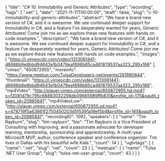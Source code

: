{
  "title": "C# 10: Immutability and Generic Attributes",
  "type": "recording",
  "tags": [
    ".net"
  ],
  "date": "2021-11-11T00:00:00",
  "draft": false,
  "slug": "c-10-immutability-and-generic-attributes",
  "abstract": "We have a brand new version of C#, and it is awesome. We see continued deeper support for Immutability in C#, and a feature I’ve desperately wanted for years, Generic Attributes! Come join me as we explore these new features with hands on code examples.",
  "description": "We have a brand new version of C#, and it is awesome. We see continued deeper support for Immutability in C#, and a feature I’ve desperately wanted for years, Generic Attributes! Come join me as we explore these new features with hands on code examples.",
  "images": [
    "https://i.vimeocdn.com/video/1313081441-d6666b9e8bbd94643e1b0479eaf896b65ca481879537aa323_295x166"
  ],
  "vimeo": "650872955",
  "moreinfo": "https://www.meetup.com/TulsaDevelopers-net/events/281860844",
  "thumbnail": "https://i.vimeocdn.com/video/1313081441-d6666b9e8bbd94643e1b0479eaf896b65ca481879537aa323_295x166",
  "mp4Video": "http://player.vimeo.com/external/650872955.hd.mp4?s=f2081d79c795c66883032298db09665989ffb831&profile_id=175&oauth_token_id=20985841",
  "mp4VideoLow": "http://player.vimeo.com/external/650872955.sd.mp4?s=478719f5a63861f2750450203d5f5391a19ef5b4&profile_id=165&oauth_token_id=20985841",
  "recordingID": 1092,
  "speakers": [
    {
      "name": "Tim Rayburn",
      "slug": "tim-rayburn",
      "bio": "Tim Rayburn is a Vice President of Consulting with Improving, and a passionate advocate for developer learning, mentorship, sponsorship and apprenticeship. A multi-year Microsoft MVP, author, conference speaker and conference organizer. Tim lives in Dallas with his beautiful wife Kate.",
      "count": 14
    }
  ],
  "ugtvtags": [
    {
      "name": ".net",
      "slug": "net",
      "count": 23
    }
  ],
  "meetups": [
    {
      "name": "Tulsa .NET User Group",
      "slug": "tulsa-net-user-group",
      "count": 43
    }
  ]
}